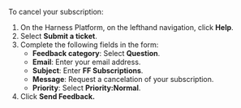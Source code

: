 To cancel your subscription: 

1. On the Harness Platform, on the lefthand navigation, click **Help**.
2. Select **Submit a ticket**.
3. Complete the following fields in the form:
	* **Feedback category**: Select **Question**.
	* **Email**: Enter your email address.
	* **Subject**: Enter **FF Subscriptions**.
	* **Message**: Request a cancelation of your subscription.
	* **Priority**: Select **Priority:Normal**.
4. Click **Send Feedback.**